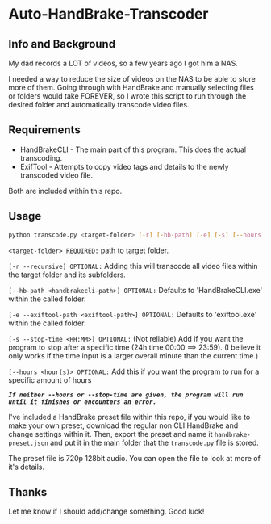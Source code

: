 # Auto-HandBrake-Transcoder

## Info and Background

My dad records a LOT of videos, so a few years ago I got him a NAS.

I needed a way to reduce the size of videos on the NAS to be able to store more of them.
Going through with HandBrake and manually selecting files or folders would take FOREVER, so I wrote this script to run through the desired folder and automatically transcode video files.

## Requirements

- HandBrakeCLI - The main part of this program. This does the actual transcoding.
- ExifTool - Attempts to copy video tags and details to the newly transcoded video file.

Both are included within this repo.

## Usage

```bash
python transcode.py <target-folder> [-r] [-hb-path] [-e] [-s] [--hours]
```

`<target-folder> REQUIRED:` path to target folder.

`[-r --recursive] OPTIONAL:` Adding this will transcode all video files within the target folder and its subfolders.

`[--hb-path <handbrakecli-path>] OPTIONAL:` Defaults to 'HandBrakeCLI.exe' within the called folder.

`[-e --exiftool-path <exiftool-path>] OPTIONAL:` Defaults to 'exiftool.exe' within the called folder.

`[-s --stop-time <HH:MM>] OPTIONAL:` (Not reliable) Add if you want the program to stop after a specific time (24h time 00:00 ==> 23:59). (I believe it only works if the time input is a larger overall minute than the current time.)

`[--hours <hour(s)> OPTIONAL:` Add this if you want the program to run for a specific amount of hours

**_`If neither --hours or --stop-time are given, the program will run until it finishes or encounters an error.`_**

I've included a HandBrake preset file within this repo, if you would like to make your own preset, download the regular non CLI HandBrake and change settings within it. Then, export the preset and name it `handbrake-preset.json` and put it in the main folder that the `transcode.py` file is stored.

The preset file is 720p 128bit audio. You can open the file to look at more of it's details.

## Thanks

Let me know if I should add/change something.
Good luck!
